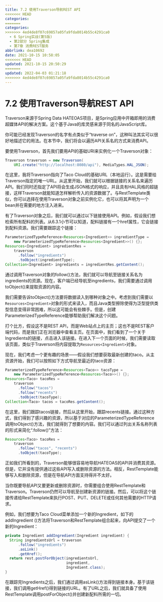 ```yaml
---
title: 7.2 使用Traverson导航REST API
<<<<<<< HEAD
categories:
=======
categories: 
>>>>>>> 4ed4de8f07c69857a05fa9fda8014b55c4291ca0
  - 6 Spring实战(第5版)
  - 第2部分 Spring集成
  - 第7章 消费REST服务
abbrlink: dea10692
date: 2021-10-15 10:58:05
<<<<<<< HEAD
updated: 2021-10-15 20:50:29
=======
updated: 2022-04-03 01:21:18
>>>>>>> 4ed4de8f07c69857a05fa9fda8014b55c4291ca0
---
```

# 7.2 使用Traverson导航REST API
Traverson来源于Spring Data HATEOAS项目，是Spring应用中开箱即用的消费超媒体API的解决方案。这个基于Java的库灵感来源于同名的JavaScript库。

你可能已经发现Traverson的名字有点类似于“traverse on”，这种叫法其实可以很好地描述它的用法。在本节中，我们将会以遍历API关系名的方式来消费API。

要使用Traverson，首先我们要用API的基础URI来实例化一个Traverson对象：

```java
Traverson traverson = new Traverson(
    URI.create("http://localhost:8080/api"), MediaTypes.HAL_JSON);
```

在这里，我将Traverson指向了Taco Cloud的基础URL（本地运行）。这是需要给Traverson指定的唯一URL。从这里开始，我们就可以根据链接的关系名来遍历API。我们同时还指定了API将会生成JSON格式的响应，并且具有HAL风格的超链接，这样Traverson就能知道怎样解析传入的资源数据了。与RestTemplate类似，你可以选择在使用Traverson对象之前实例化它，也可以将其声明为一个bean并在需要的地方注入进来。

有了Traverson对象之后，我们就可以通过以下链接使用API。例如，假设我们想检索所有配料的列表。从6.3.1小节可以知道，配料链接有一个href属性，它会链接到配料资源。我们需要跟踪这个链接：

```java
ParameterizedTypeReference<Resources<Ingredient>> ingredientType =
    new ParameterizedTypeReference<Resources<Ingredient>>() {};
Resources<Ingredient> ingredientRes =
    traverson
      .follow("ingredients")
      .toObject(ingredientType);
Collection<Ingredient> ingredients = ingredientRes.getContent();
```

通过调用Traverson对象的follow()方法，我们就可以导航至链接关系名为ingredients的资源。现在，客户端已经导航至ingredients，我们需要通过调用toObject()来提取资源的内容。

我们需要告诉toObject()方法要将数据读入到哪种对象之中。考虑到我们需要以`Resources<Ingredient>`对象的形式来读入，而且Java类型擦除使得为泛型提供类型信息变得非常困难，所以这可能会有些棘手。但是，创建ParameterizedTypeReference能够帮助我们解决这个问题。

打个比方，假设这不是REST API，而是Web站点上的主页；这也不是REST客户端代码，而是我们正在浏览器中查看主页。在页面中，我们看到了一个关于Ingredients的链接，点击进入该链接。在进入下一个页面的时候，我们需要读取该页面，类似于Traverson将内容提取为`Resources<Ingredient>`对象。

现在，我们考虑一个更有趣的场景——假设我们想要获取最新创建的taco。从主资源开始，我们可以按照如下方式导航至最近的taco资源：

```java
ParameterizedTypeReference<Resources<Taco>> tacoType =
    new ParameterizedTypeReference<Resources<Taco>>() {};
Resources<Taco> tacoRes =
    traverson
      .follow("tacos")
      .follow("recents")
      .toObject(tacoType);
Collection<Taco> tacos = tacoRes.getContent();
```

在这里，我们跟踪tacos链接，然后从这里开始，跟踪recents链接。通过这种方式，我们得到了感兴趣的资源，所以基于对应的ParameterizedTypeReference调用toObject()方法，我们就得到了想要的内容。我们可以通过列出关系名称列表的形式来简化“.follow()”方法：

```java
Resources<Taco> tacoRes =
    traverson
      .follow("tacos", "recents")
      .toObject(tacoType);
```

正如我们所看到的，Traverson能够很容易地导航HATEOAS的API并消费其资源。但是，它并没有提供通过这些API写入或删除资源的方法。相反，RestTemplate能够写入和删除资源，但是在导航API方面支持得并不太好。

当你既要导航API又要更新或删除资源时，你需要组合使用RestTemplate和Traverson。Traverson仍然可以导航至创建新资源的链接。然后，可以将这个链接传递给RestTemplate来执行POST、PUT、DELETE或任何其他需要的HTTP请求。

例如，我们想要为Taco Cloud菜单添加一个新的Ingredient，如下的addIngredient ()方法将Traverson和RestTemplate组合起来，向API提交了一个新的Ingredient：

```java
private Ingredient addIngredient(Ingredient ingredient) {
  String ingredientsUrl = traverson
      .follow("ingredients")
      .asLink()
      .getHref();
  return rest.postForObject(ingredientsUrl,
                            ingredient,
                            Ingredient.class);
}
```

在跟踪完Ingredients之后，我们通过调用asLink()方法得到链接本身。基于该链接，我们调用getHref()得到链接的URL。有了URL之后，我们就具备了使用RestTemplate调用postForObject()并创建新配料所需的一切。
